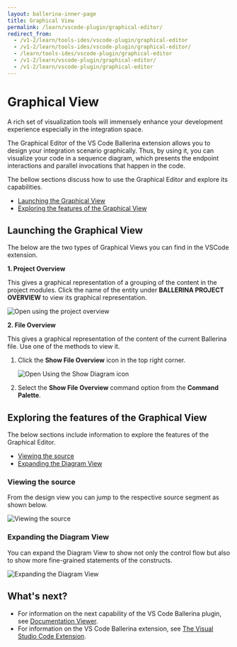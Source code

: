 ```yaml
---
layout: ballerina-inner-page
title: Graphical View
permalink: /learn/vscode-plugin/graphical-editor/
redirect_from:
  - /v1-2/learn/tools-ides/vscode-plugin/graphical-editor
  - /v1-2/learn/tools-ides/vscode-plugin/graphical-editor/
  - /learn/tools-ides/vscode-plugin/graphical-editor
  - /v1-2/learn/vscode-plugin/graphical-editor/
  - /v1-2/learn/vscode-plugin/graphical-editor
---
```


# Graphical View

A rich set of visualization tools will immensely enhance your development experience especially in the integration space. 

The Graphical Editor of the VS Code Ballerina extension allows you to design your integration scenario graphically. Thus, by using it, you can visualize your code in a sequence diagram, which presents the endpoint interactions and parallel invocations that happen in the code. 

The bellow sections discuss how to use the Graphical Editor and explore its capabilities.

- [Launching the Graphical View](#launching-the-graphical-view)
- [Exploring the features of the Graphical View](#exploring-the-features-of-the-graphical-view)

## Launching the Graphical View

The below are the two types of Graphical Views you can find in the VSCode extension.

**1. Project Overview**

This gives a graphical representation of a grouping of the content in the project modules. Click the name of the entity under **BALLERINA PROJECT OVERVIEW** to view its graphical representation.

![Open using the project overview](/learn/images/select-from-overview.gif)

**2. File Overview**

This gives a graphical representation of the content of the current Ballerina file. Use one of the methods to view it.

1. Click the **Show File Overview** icon in the top right corner.

   ![Open Using the Show Diagram icon](/learn/images/show-diagram-icon.gif)

2. Select the **Show File Overview** command option from the **Command Palette**.

## Exploring the features of the Graphical View

The below sections include information to explore the features of the Graphical Editor.

- [Viewing the source](#viewing-the-source)
- [Expanding the Diagram View](#expanding-the-diagram-view)

### Viewing the source

From the design view you can jump to the respective source segment as shown below.

![Viewing the source](/learn/images/jump-to-source-view.gif)

### Expanding the Diagram View

You can expand the Diagram View to show not only the control flow but also to show more fine-grained statements of the constructs.

![Expanding the Diagram View](/learn/images/expand-diagram-view.gif)

## What's next?

 - For information on the next capability of the VS Code Ballerina plugin, see [Documentation Viewer](/learn/vscode-plugin/documentation-viewer).
 - For information on the VS Code Ballerina extension, see [The Visual Studio Code Extension](/learn/vscode-plugin).